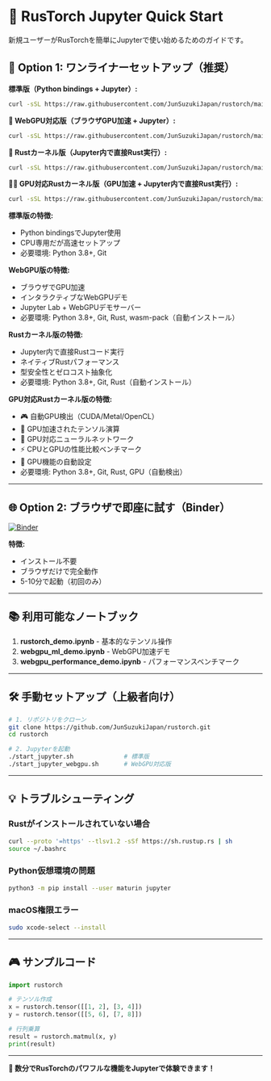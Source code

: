 # 🚀 RusTorch Jupyter Quick Start

新規ユーザーがRusTorchを簡単にJupyterで使い始めるためのガイドです。

## 🎯 Option 1: ワンライナーセットアップ（推奨）

**標準版（Python bindings + Jupyter）:**
```bash
curl -sSL https://raw.githubusercontent.com/JunSuzukiJapan/rustorch/main/quick_start.sh | bash
```

**🌟 WebGPU対応版（ブラウザGPU加速 + Jupyter）:**
```bash
curl -sSL https://raw.githubusercontent.com/JunSuzukiJapan/rustorch/main/quick_start_webgpu.sh | bash
```

**🦀 Rustカーネル版（Jupyter内で直接Rust実行）:**
```bash
curl -sSL https://raw.githubusercontent.com/JunSuzukiJapan/rustorch/main/quick_start_rust_kernel.sh | bash
```

**🦀🚀 GPU対応Rustカーネル版（GPU加速 + Jupyter内で直接Rust実行）:**
```bash
curl -sSL https://raw.githubusercontent.com/JunSuzukiJapan/rustorch/main/quick_start_rust_kernel_gpu.sh | bash
```

**標準版の特徴:**
- Python bindingsでJupyter使用
- CPU専用だが高速セットアップ
- 必要環境: Python 3.8+, Git

**WebGPU版の特徴:**
- ブラウザでGPU加速
- インタラクティブなWebGPUデモ
- Jupyter Lab + WebGPUデモサーバー
- 必要環境: Python 3.8+, Git, Rust, wasm-pack（自動インストール）

**Rustカーネル版の特徴:**
- Jupyter内で直接Rustコード実行
- ネイティブRustパフォーマンス
- 型安全性とゼロコスト抽象化
- 必要環境: Python 3.8+, Git, Rust（自動インストール）

**GPU対応Rustカーネル版の特徴:**
- 🎮 自動GPU検出（CUDA/Metal/OpenCL）
- 🚀 GPU加速されたテンソル演算
- 🧠 GPU対応ニューラルネットワーク
- ⚡ CPUとGPUの性能比較ベンチマーク
- 🔧 GPU機能の自動設定
- 必要環境: Python 3.8+, Git, Rust, GPU（自動検出）

---

## 🌐 Option 2: ブラウザで即座に試す（Binder）

[![Binder](https://mybinder.org/badge_logo.svg)](https://mybinder.org/v2/gh/JunSuzukiJapan/rustorch/main?urlpath=lab)

**特徴:**
- インストール不要
- ブラウザだけで完全動作
- 5-10分で起動（初回のみ）

---

## 📚 利用可能なノートブック

1. **rustorch_demo.ipynb** - 基本的なテンソル操作
2. **webgpu_ml_demo.ipynb** - WebGPU加速デモ
3. **webgpu_performance_demo.ipynb** - パフォーマンスベンチマーク

---

## 🛠️ 手動セットアップ（上級者向け）

```bash
# 1. リポジトリをクローン
git clone https://github.com/JunSuzukiJapan/rustorch.git
cd rustorch

# 2. Jupyterを起動
./start_jupyter.sh              # 標準版
./start_jupyter_webgpu.sh       # WebGPU対応版
```

---

## 💡 トラブルシューティング

### Rustがインストールされていない場合
```bash
curl --proto '=https' --tlsv1.2 -sSf https://sh.rustup.rs | sh
source ~/.bashrc
```

### Python仮想環境の問題
```bash
python3 -m pip install --user maturin jupyter
```

### macOS権限エラー
```bash
sudo xcode-select --install
```

---

## 🎮 サンプルコード

```python
import rustorch

# テンソル作成
x = rustorch.tensor([[1, 2], [3, 4]])
y = rustorch.tensor([[5, 6], [7, 8]])

# 行列乗算
result = rustorch.matmul(x, y)
print(result)
```

---

**🎉 数分でRusTorchのパワフルな機能をJupyterで体験できます！**